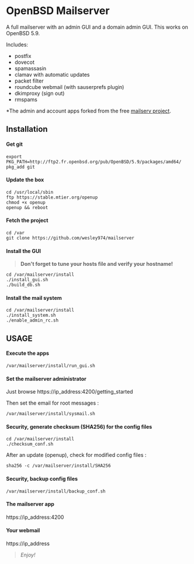# OpenBSD Mailserver

A full mailserver with an admin GUI and a domain admin GUI.
This works on OpenBSD 5.9.

Includes:

- postfix
- dovecot
- spamassasin 
- clamav with automatic updates
- packet filter
- roundcube webmail (with sauserprefs plugin)
- dkimproxy (sign out)
- rmspams 

*The admin and account apps forked from the free [mailserv project](https://github.com/mailserv/mailserv).

## Installation

#### Get git

    export PKG_PATH=http://ftp2.fr.openbsd.org/pub/OpenBSD/5.9/packages/amd64/
    pkg_add git

#### Update the box

    cd /usr/local/sbin
    ftp https://stable.mtier.org/openup
    chmod +x openup
    openup && reboot
    
#### Fetch the project

    cd /var
    git clone https://github.com/wesley974/mailserver
    
#### Install the GUI

>**Don't forget to tune your hosts file and verify your hostname!**

    cd /var/mailserver/install
    ./install_gui.sh
    ./build_db.sh

#### Install the mail system

    cd /var/mailserver/install
    ./install_system.sh 
    ./enable_admin_rc.sh

## USAGE

#### Execute the apps

    /var/mailserver/install/run_gui.sh

#### Set the mailserver administrator

Just browse https://ip_address:4200/getting_started

Then set the email for root messages :

    /var/mailserver/install/sysmail.sh

#### Security, generate checksum (SHA256) for the config files

    cd /var/mailserver/install
    ./checksum_conf.sh
    
After an update (openup), check for modified config files :

    sha256 -c /var/mailserver/install/SHA256

#### Security, backup config files
	
    /var/mailserver/install/backup_conf.sh

#### The mailserver app

https://ip_address:4200

#### Your webmail

https://ip_address

>*Enjoy!*
